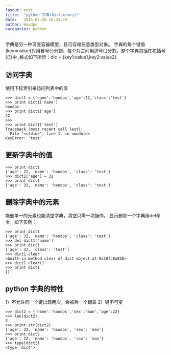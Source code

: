 ```yaml
---
layout: post
title:  "python 字典(Dictionary)"
date:   2015-07-20 16:43:59
author: Hoodps
categories: python
---
```


字典是另一种可变容器模型，且可存储任意类型对象。
字典的每个键值(key=>value)对用冒号(:)分割，每个对之间用逗号(,)分割，整个字典包括在花括号({})中 ,格式如下所示：dic = {key1:value1,key2:value2}

## 访问字典
使用下标索引来访问列表中的值

	>>> dict1 = {'name':'hoodps','age':22,'class':'test'}
	>>> print dict1['name']
	hoodps
	>>> print dict1['age']
	22
	>>> 
	>>> print dict1['test']
	Traceback (most recent call last):
	  File "<stdin>", line 1, in <module>
	KeyError: 'test'

## 更新字典中的值

	>>> print dict1
	{'age': 22, 'name': 'hoodps', 'class': 'test'}
	>>> dict1['age'] = 32
	>>> print dict1
	{'age': 32, 'name': 'hoodps', 'class': 'test'}

## 删除字典中的元素
能删单一的元素也能清空字典，清空只需一项操作。
显示删除一个字典用del命令，如下实例：

	>>> print dict1
	{'age': 32, 'name': 'hoodps', 'class': 'test'}
	>>> del dict1['name']
	>>> print dict1
	{'age': 32, 'class': 'test'}
	>>> dict1.clear
	<built-in method clear of dict object at 0x10fc8a050>
	>>> dict1.clear()
	>>> print dict1
	{}

## python 字典的特性
1）不允许同一个键出现两次，会被后一个翻盖
2）键不可变

	>>> dict2 = {'name':'hoodps','sex':'man','age':22}
	>>> len(dict2)
	3
	>>> print str(dict2)
	{'age': 22, 'name': 'hoodps', 'sex': 'man'}
	>>> print dict2
	{'age': 22, 'name': 'hoodps', 'sex': 'man'}
	>>> type(dict2)
	<type 'dict'>



